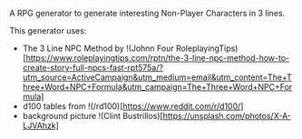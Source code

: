 A RPG generator to generate interesting Non-Player Characters in 3 lines.

This generator uses:
- The 3 Line NPC Method by !(Johnn Four RoleplayingTips)[https://www.roleplayingtips.com/rptn/the-3-line-npc-method-how-to-create-story-full-npcs-fast-rpt575a/?utm_source=ActiveCampaign&utm_medium=email&utm_content=The+Three+Word+NPC+Formula&utm_campaign=The+Three+Word+NPC+Formula]
- d100 tables from !(/rd100)[https://www.reddit.com/r/d100/]
- background picture !(Clint Bustrillos)[https://unsplash.com/photos/X-A-LJVAhzk]
